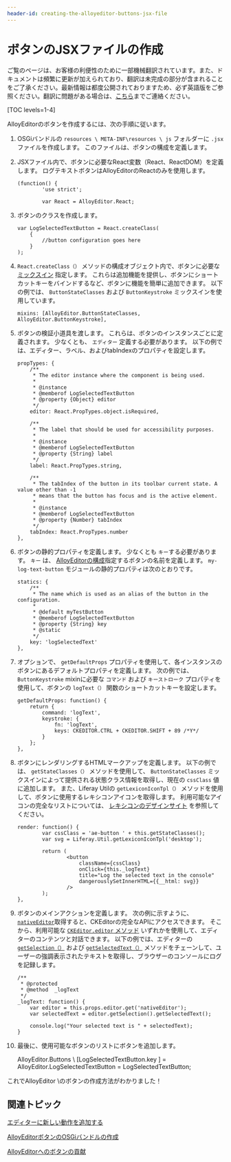 ```yaml
---
header-id: creating-the-alloyeditor-buttons-jsx-file
---
```


# ボタンのJSXファイルの作成

<p class="alert alert-info"><span class="wysiwyg-color-blue120">ご覧のページは、お客様の利便性のために一部機械翻訳されています。また、ドキュメントは頻繁に更新が加えられており、翻訳は未完成の部分が含まれることをご了承ください。最新情報は都度公開されておりますため、必ず英語版をご参照ください。翻訳に問題がある場合は、<a href="mailto:support-content-jp@liferay.com">こちら</a>までご連絡ください。</span></p>

[TOC levels=1-4]

AlloyEditorのボタンを作成するには、次の手順に従います。

1.  OSGiバンドルの `resources \ META-INF\resources \ js` フォルダーに `.jsx` ファイルを作成します。 このファイルは、ボタンの構成を定義します。

2.  JSXファイル内で、ボタンに必要なReact変数（React、ReactDOM）を定義します。 ログテキストボタンはAlloyEditorのReactのみを使用します。
   
        (function() {
                'use strict';
       
                var React = AlloyEditor.React;

3.  ボタンのクラスを作成します。
   
        var LogSelectedTextButton = React.createClass(
            {
                //button configuration goes here
            }
        );

4.  `React.createClass（）` メソッドの構成オブジェクト内で、ボタンに必要な [ミックスイン](/docs/7-1/reference/-/knowledge_base/r/alloyeditor-button-reference-guide#mixins) 指定します。 これらは追加機能を提供し、ボタンにショートカットキーをバインドするなど、ボタンに機能を簡単に追加できます。 以下の例では、 `ButtonStateClasses` および `ButtonKeystroke` ミックスインを使用しています。
   
        mixins: [AlloyEditor.ButtonStateClasses, AlloyEditor.ButtonKeystroke],

5.  ボタンの検証小道具を渡します。 これらは、ボタンのインスタンスごとに定義されます。 少なくとも、 `エディター` 定義する必要があります。 以下の例では、エディター、ラベル、およびtabIndexのプロパティを設定します。
   
        propTypes: {
            /**
             * The editor instance where the component is being used.
             * 
             * @instance
             * @memberof LogSelectedTextButton
             * @property {Object} editor
             */
            editor: React.PropTypes.object.isRequired,
       
            /**
             * The label that should be used for accessibility purposes.
             * 
             * @instance
             * @memberof LogSelectedTextButton
             * @property {String} label
             */
            label: React.PropTypes.string,
       
            /**
             * The tabIndex of the button in its toolbar current state. A value other than -1
             * means that the button has focus and is the active element.
             * 
             * @instance
             * @memberof LogSelectedTextButton
             * @property {Number} tabIndex
             */
            tabIndex: React.PropTypes.number
        },

6.  ボタンの静的プロパティを定義します。 少なくとも `キー`する必要があります。 `キー` は、 [AlloyEditorの構成](/docs/7-1/tutorials/-/knowledge_base/t/adding-buttons-to-alloyeditor-toolbars)指定するボタンの名前を定義します。 `my-log-text-button` モジュールの静的プロパティは次のとおりです。
   
        statics: {
            /**
             * The name which is used as an alias of the button in the configuration.
             * 
             * @default myTestButton
             * @memberof LogSelectedTextButton
             * @property {String} key
             * @static
             */
            key: 'logSelectedText'
        },

7.  オプションで、 `getDefaultProps` プロパティを使用して、各インスタンスのボタンにあるデフォルトプロパティを定義します。 次の例では、 `ButtonKeystroke` mixinに必要な `コマンド` および `キーストローク` プロパティを使用して、ボタンの `logText（）` 関数のショートカットキーを設定します。
   
        getDefaultProps: function() {
            return {
                command: 'logText',
                keystroke: {
                    fn: 'logText',
                    keys: CKEDITOR.CTRL + CKEDITOR.SHIFT + 89 /*Y*/
                }
            };
        },

8.  ボタンにレンダリングするHTMLマークアップを定義します。 以下の例では、 `getStateClasses（）` メソッドを使用して、 `ButtonStateClasses` ミックスインによって提供される状態クラス情報を取得し、現在の `cssClass` 値に追加します。 また、Liferay Utilの `getLexiconIconTpl（）` メソッドを使用して、ボタンに使用するレキシコンアイコンを取得します。 利用可能なアイコンの完全なリストについては、 [レキシコンのデザインサイト](https://lexicondesign.io/docs/patterns/icons.html#liferay-icon-library) を参照してください。
   
        render: function() {
                var cssClass = 'ae-button ' + this.getStateClasses();
                var svg = Liferay.Util.getLexiconIconTpl('desktop');
       
                return (
                        <button
                            className={cssClass}
                            onClick={this._logText}
                            title="Log the selected text in the console"
                            dangerouslySetInnerHTML={{__html: svg}}
                        />
                );
        },

9.  ボタンのメインアクションを定義します。 次の例に示すように、 [`nativeEditor`](https://alloyeditor.com/api/1.5.0/Core.html#nativeEditor)取得すると、CKEditorの完全なAPIにアクセスできます。 そこから、利用可能な [`CKEditor.editor` メソッド](https://ckeditor.com/docs/ckeditor4/latest/api/CKEDITOR_editor.html#methods) いずれかを使用して、エディターのコンテンツと対話できます。 以下の例では、エディターの [`getSelection（）`](https://ckeditor.com/docs/ckeditor4/latest/api/CKEDITOR_editor.html#method-getSelection) および [`getSelectedText（）`](https://ckeditor.com/docs/ckeditor4/latest/api/CKEDITOR_dom_selection.html#method-getSelectedText) メソッドをチェーンして、ユーザーの強調表示されたテキストを取得し、ブラウザーのコンソールにログを記録します。
   
        /**
         * @protected
         * @method  _logText
         */
        _logText: function() {
            var editor = this.props.editor.get('nativeEditor');
            var selectedText = editor.getSelection().getSelectedText();
       
            console.log("Your selected text is " + selectedText);
        }

10. 最後に、使用可能なボタンのリストにボタンを追加します。

    AlloyEditor.Buttons \ [LogSelectedTextButton.key \] = AlloyEditor.LogSelectedTextButton = LogSelectedTextButton;

これでAlloyEditor \のボタンの作成方法がわかりました！

## 関連トピック

[エディターに新しい動作を追加する](/docs/7-1/tutorials/-/knowledge_base/t/adding-new-behavior-to-an-editor)

[AlloyEditorボタンのOSGiバンドルの作成](/docs/7-1/tutorials/-/knowledge_base/t/creating-the-alloyeditor-buttons-osgi-bundle)

[AlloyEditorへのボタンの貢献](/docs/7-1/tutorials/-/knowledge_base/t/contributing-the-button-to-alloyeditor)
